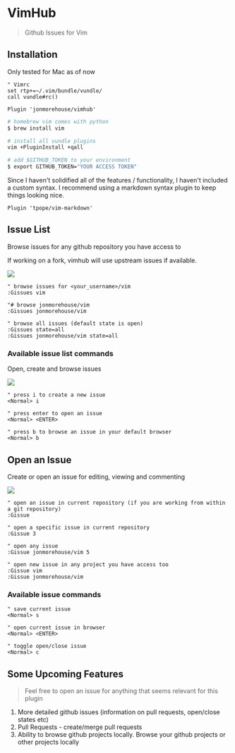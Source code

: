 # VimHub

> Github Issues for Vim 

## Installation

Only tested for Mac as of now

~~~ vim
" Vimrc
set rtp+=~/.vim/bundle/vundle/
call vundle#rc()

Plugin 'jonmorehouse/vimhub'
~~~

~~~ sh
# homebrew vim comes with python 
$ brew install vim 

# install all vundle plugins
vim +PluginInstall +qall

# add $GITHUB_TOKEN to your environment
$ export GITHUB_TOKEN="YOUR ACCESS TOKEN"
~~~

Since I haven't solidified all of the features / functionality, I haven't included a custom syntax. I recommend using a markdown syntax plugin to keep things looking nice. 

~~~ vim
Plugin 'tpope/vim-markdown'
~~~

## Issue List

Browse issues for any github repository you have access to

If working on a fork, vimhub will use upstream issues if available.

<img src='http://cl.ly/image/2a0R2M1s080v/temp.png' />

~~~ vim
" browse issues for <your_username>/vim
:Gissues vim 

"# browse jonmorehouse/vim
:Gissues jonmorehouse/vim 

" browse all issues (default state is open)
:Gissues state=all
:Gissues jonmorehouse/vim state=all

~~~


### Available issue list commands

Open, create and browse issues

<img src='http://cl.ly/image/2a0R2M1s080v/temp.png' />

~~~ vim
" press i to create a new issue
<Normal> i

" press enter to open an issue
<Normal> <ENTER>

" press b to browse an issue in your default browser 
<Normal> b
~~~

## Open an Issue

Create or open an issue for editing, viewing and commenting

<img src='http://cl.ly/image/383A0w0U1W2e/temp.png' />

~~~ vim
" open an issue in current repository (if you are working from within a git repository)
:Gissue

" open a specific issue in current repository
:Gissue 3

" open any issue
:Gissue jonmorehouse/vim 5

" open new issue in any project you have access too
:Gissue vim
:Gissue jonmorehouse/vim
~~~



### Available issue commands

~~~ vim
" save current issue
<Normal> s

" open current issue in browser
<Normal> <ENTER>

" toggle open/close issue
<Normal> c
~~~



## Some Upcoming Features

> Feel free to open an issue for anything that seems relevant for this plugin

1. More detailed github issues (information on pull requests, open/close states etc) 
2. Pull Requests - create/merge pull requests
3. Ability to browse github projects locally. Browse your github projects or other projects locally


